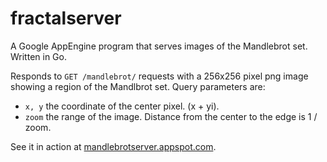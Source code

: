fractalserver
=============

A Google AppEngine program that serves images of the Mandlebrot set. Written in Go.

Responds to `GET /mandlebrot/` requests with a 256x256 pixel png image showing a region of the Mandlbrot set. Query parameters are:

* `x, y` the coordinate of the center pixel. (x + yi).
* `zoom` the range of the image. Distance from the center to the edge is 1 / zoom.

See it in action at [mandlebrotserver.appspot.com](http://mandlebrotserver.appspot.com).
